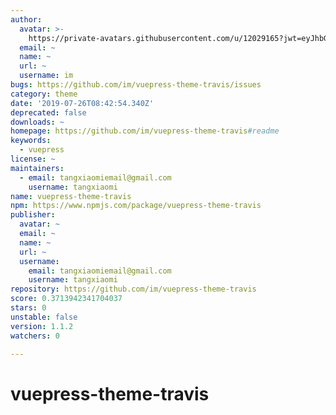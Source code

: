 ```yaml
---
author:
  avatar: >-
    https://private-avatars.githubusercontent.com/u/12029165?jwt=eyJhbGciOiJIUzI1NiIsInR5cCI6IkpXVCJ9.eyJpc3MiOiJnaXRodWIuY29tIiwiYXVkIjoicmF3LmdpdGh1YnVzZXJjb250ZW50LmNvbSIsImtleSI6ImtleTEiLCJleHAiOjE3MzQ2NzMyMDAsIm5iZiI6MTczNDY3MjAwMCwicGF0aCI6Ii91LzEyMDI5MTY1In0.-nJfwIwdMZ0zw3yL4pTwnIdkItj-so2liio9mUDd2uw&v=4
  email: ~
  name: ~
  url: ~
  username: im
bugs: https://github.com/im/vuepress-theme-travis/issues
category: theme
date: '2019-07-26T08:42:54.340Z'
deprecated: false
downloads: ~
homepage: https://github.com/im/vuepress-theme-travis#readme
keywords:
  - vuepress
license: ~
maintainers:
  - email: tangxiaomiemail@gmail.com
    username: tangxiaomi
name: vuepress-theme-travis
npm: https://www.npmjs.com/package/vuepress-theme-travis
publisher:
  avatar: ~
  email: ~
  name: ~
  url: ~
  username:
    email: tangxiaomiemail@gmail.com
    username: tangxiaomi
repository: https://github.com/im/vuepress-theme-travis
score: 0.3713942341704037
stars: 0
unstable: false
version: 1.1.2
watchers: 0

---
```


# vuepress-theme-travis

